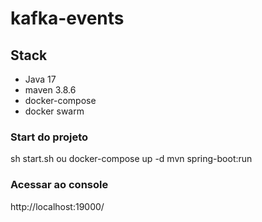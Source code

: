 # kafka-events

## Stack
* Java 17
* maven 3.8.6
* docker-compose
* docker swarm

### Start do projeto
sh start.sh 
    ou 
docker-compose up -d
mvn spring-boot:run

### Acessar ao console
http://localhost:19000/
